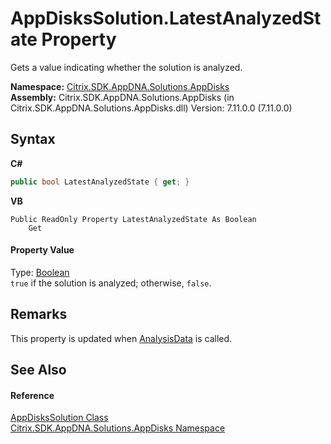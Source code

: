 # AppDisksSolution.LatestAnalyzedState Property 
 

Gets a value indicating whether the solution is analyzed.

**Namespace:**&nbsp;<a href="3c384851-470e-e1e2-019f-9fa48f730a55">Citrix.SDK.AppDNA.Solutions.AppDisks</a><br />**Assembly:**&nbsp;Citrix.SDK.AppDNA.Solutions.AppDisks (in Citrix.SDK.AppDNA.Solutions.AppDisks.dll) Version: 7.11.0.0 (7.11.0.0)

## Syntax

**C#**
```csharp
public bool LatestAnalyzedState { get; }
```

**VB**
```vbnet
Public ReadOnly Property LatestAnalyzedState As Boolean
	Get
```


#### Property Value
Type: <a href="http://msdn2.microsoft.com/en-us/library/a28wyd50" target="_blank">Boolean</a><br />`true` if the solution is analyzed; otherwise, `false`.

## Remarks
This property is updated when <a href="1b6b2b18-13f0-72e1-f304-85b49b6dfa4b">AnalysisData</a> is called.

## See Also


#### Reference
<a href="c558efde-3ed2-f446-b9f0-43e9bdfd40c2">AppDisksSolution Class</a><br /><a href="3c384851-470e-e1e2-019f-9fa48f730a55">Citrix.SDK.AppDNA.Solutions.AppDisks Namespace</a><br />